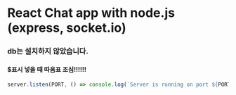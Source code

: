 # React Chat app with node.js (express, socket.io)
### db는 설치하지 않았습니다.

#### $표시 넣을 때 따옴표 조심!!!!!!
``` javascript
server.listen(PORT, () => console.log(`Server is running on port ${PORT}`));
```